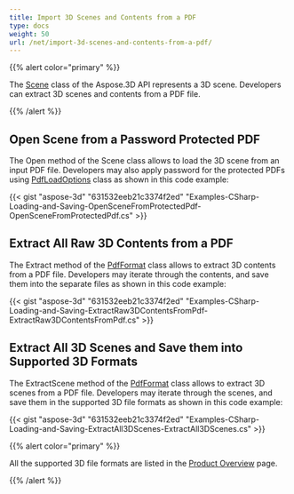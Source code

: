 ```yaml
---
title: Import 3D Scenes and Contents from a PDF
type: docs
weight: 50
url: /net/import-3d-scenes-and-contents-from-a-pdf/
---
```


{{% alert color="primary" %}}

The [Scene](http://www.aspose.com/api/net/3d/T_Aspose_ThreeD_Scene) class of the Aspose.3D API represents a 3D scene. Developers can extract 3D scenes and contents from a PDF file.

{{% /alert %}}
## **Open Scene from a Password Protected PDF**
The Open method of the Scene class allows to load the 3D scene from an input PDF file. Developers may also apply password for the protected PDFs using [PdfLoadOptions](http://www.aspose.com/api/net/3d/aspose.threed.formats/pdfloadoptions) class as shown in this code example:

{{< gist "aspose-3d" "631532eeb21c3374f2ed" "Examples-CSharp-Loading-and-Saving-OpenSceneFromProtectedPdf-OpenSceneFromProtectedPdf.cs" >}}
## **Extract All Raw 3D Contents from a PDF**
The Extract method of the [PdfFormat](http://www.aspose.com/api/net/3d/aspose.threed.formats/pdfformat) class allows to extract 3D contents from a PDF file. Developers may iterate through the contents, and save them into the separate files as shown in this code example:

{{< gist "aspose-3d" "631532eeb21c3374f2ed" "Examples-CSharp-Loading-and-Saving-ExtractRaw3DContentsFromPdf-ExtractRaw3DContentsFromPdf.cs" >}}
## **Extract All 3D Scenes and Save them into Supported 3D Formats**
The ExtractScene method of the [PdfFormat](http://www.aspose.com/api/net/3d/aspose.threed.formats/pdfformat) class allows to extract 3D scenes from a PDF file. Developers may iterate through the scenes, and save them in the supported 3D file formats as shown in this code example:

{{< gist "aspose-3d" "631532eeb21c3374f2ed" "Examples-CSharp-Loading-and-Saving-ExtractAll3DScenes-ExtractAll3DScenes.cs" >}}

{{% alert color="primary" %}}

All the supported 3D file formats are listed in the [Product Overview](https://docs.aspose.com/3d/net/product-overview/) page.

{{% /alert %}}
